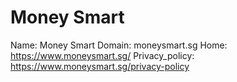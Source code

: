 
# Money Smart

Name: Money Smart
Domain: moneysmart.sg
Home: https://www.moneysmart.sg/
Privacy_policy: https://www.moneysmart.sg/privacy-policy
